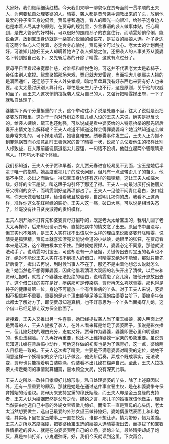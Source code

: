 
大家好，我们继续细读红楼。今天我们来聊一聊貌似在贾母面前一贯孝顺的王夫人，为何要私自处理婆婆的人。晴雯、袭人都是贾母亲手调教出来的丫头，放到他最爱的孙子宝玉身边伺候。贾母睿智通透，看人的眼光一向很准，给孙子选身边人也是本着人尽其才的原则。在贾母的规划里，少言寡语的袭人做事体贴，细心周到，是做大管家的好材料，可以很好的照顾孙子的衣食住行，而晴雯娇俏伶俐，能说会道，放到宝玉身边就是一朵赏心悦目的结语花，是妥妥的姨娘人选。孙子身边有这两个贴心人伺候着，必定会身心愉悦，贾母完全可以放心。老太太的计划倒挺好，可谁知儿媳妇王夫人却瞒着她许了袭人姨娘之位，还把袭人的人事关系从婆婆名下转到她自己名下，又先斩后奏的开除了晴雯，这就有点过分了。

贾母平日里看起来宽厚仁慈，对谁都和颜悦色的，可这并不代表老太太是软柿子，会任由别人拿捏。鸳鸯聚婚那场大戏，贾母就大发雷霆，当面把大儿媳邢夫人损的是满面通红，还迁怒于王夫人外头孝顺，暗地里盘算我有好东西也来要有好人也来要。老太太最讨厌别人算计他，哪怕是亲生儿子也不行，这是原则，关乎他的权威和面子。而王夫人这次悄悄拉拢袭人成为自己的人，又强行把晴雯撵出府，一下子就私自处理了。

婆婆挥下两个分量挺重的丫头，这个举动往小了说是处置不当，往大了说就是没把婆婆放在眼里，这对于一向对外树立孝顺儿媳人设的王夫人来说，确实是挺反长的。给袭人姨娘，黛玉也还勉强，可以说成是看中婆婆给的人特意抬举的那先斩后奏开出情文怎么解释呢？王夫人难道不知道这样会得罪婆婆吗？她当然知道这么做是非常失礼的，可不撵走晴雯，她寝食难安。绣春囊事件发生后，王夫人正为抓不到罪魁祸首而心烦意乱时王善保家的告了晴雯一状，说那丫头仗着他生的模样比别人标致些，在人跟前能说惯道掐尖儿要强，一句话不投机，他就立起两个骚眼睛来骂人。11巧巧大不成个体桶。

我们都知道，王夫人长子贾珠早逝，女儿贾元春进宫轻易见不到面，宝玉是她后半辈子唯一的指望。她高度重视儿子的成长问题，但凡有一点点带歪儿子的苗头，他毫不手软，必出之而后快。得知宝玉身边还有这样的狐狸精，这让王夫人如临大敌。好好的宝玉趟货，叫这蹄子勾引坏了那还了得。王夫人一向最讨厌打扮艳丽又牙尖嘴利的女子，而晴雯刚好这两项都占了。王夫人一见他不问青红皂白，张口就骂，你天天做着轻狂样，给谁看我且放着你，自然明儿揭你的皮。我看不上这两样，准许你这么花红柳绿的装扮。王夫人这一痛，破口大骂，可以说是相当失态了，丝毫没有往日贤良淑德的贵妇模样。

王夫人刚开始本打算先和婆婆贾母打招呼的，既是老太太给宝玉的，我明儿回了老太太再撵你，后来却没请示贾母，直接把病中的情文念了出去。原因书中虽没写，但其实也不难猜，是王夫人实在找不出该以什么样的理由来说服婆婆开除晴雯，说晴雯是狐狸精。贾母本就喜欢漂亮又能说会道的小姑娘，她眼里的张狂，在贾母看本来是活泼，这个理由根本立不住。到时候她要撵人，婆婆必定不同意，那他就没法动手了。说晴雯勾引宝玉，可这却没有一点证据，关键传出去对宝玉的名声也不好，绝对不能说王夫人实在找不到撵人的借口，可晴雯又绝对不能留，那就只能先斩后奏了，撵出去再说，到时候当事人不在了，那还不是由着他想怎么说就怎么说？她当然也不想得罪婆婆，因此他借着清理大观园的名头开出了清微，以后来和贾母汇报时，就找了个婆婆无法拒绝的理由，说晴雯患了女儿痨，被他开恩放出去了。这个借口找的实在是好，痨病那可是传染病，贾母再怎么喜欢青雯，那也得是孙子的健康排第一位，身边不可能放一个有传染病的丫头。对于王夫人来说，婆婆相不相信并不重要，重要的是这个理由能够足够合理的给婆婆台阶下，婆媳多年彼此都太了解对方了，即便贾母知道真相，也不好意思为一个丫头当面揭穿儿媳，这个借口已经足够让双方保全脸面了。

紧接着，王夫人又推出另一件喜事，她已经提拔袭人当了宝玉姨娘，袭人明面上还是贾母的人，王夫人提拔了袭人，在外人看来算是给足了婆婆面子。虽说是彩衣捧一，但儿媳妇找的理由充分，态度又好。贾母作为婆婆，婆婆即便心里和明镜似的，也没法翻脸。丫头再好再重要，也比不上维持婆媳一家亲的形象重要。虽说贾母知道儿媳在背后搞小动作，可他这样做的初衷也是为了保育好，这一点，婆媳两人目标是一致的。王夫人这次撵了晴雯，主要是不满意婆婆对晴雯的定位，她绝不同意这样一个妖精似的女子给儿子做妾，他先斩后奏，弄成个既成事实，无法改变，贾母也只能揣着明白装糊涂，假装看不出儿媳在糊弄自己。至此，王夫人拉拢袭人撵走秦问的事情就算翻篇，嘉木顾全大局，没有深究此事。

王夫人之所以一改往日孝顺好儿媳形象，私自处理婆婆的丫头，除了上述原因以外，还有一层重要的原因，那就是她是在通过这件事宣誓主权，是在和婆婆争夺保育婚姻的话语权。贾母历来支持宝黛的穆氏姻缘，而王夫人却是金玉良缘的支持者，王夫人认为婚姻既然是父母之命，媒妁之言，那儿子的婚事就该他做主，理所当然要由他选自己中意的外甥女宝钗做儿媳妇。而宝玉一直是贾母的心头肉，老太太当然想要做主，选自己最爱的外孙女黛玉做孙媳妇。婆媳俩虽然表面上和和睦睦，其实私下里在宝玉婚事上一直在较劲，谁都不想让步。情为带影，惜为差腹。王夫人之所以态度强硬，把婆婆给宝玉选的姨娘人选晴雯撵出去，而提拔了和宝钗性情相近的袭人，就是在向婆婆表明自己的立场，婆媳斗法，最终晴雯却成了炮灰，真是神仙打架，小鬼遭殃呀。好，我们今天就读到这里，下次再会。



